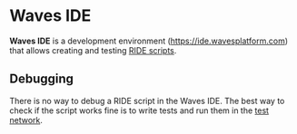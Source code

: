 # Waves IDE

 **Waves IDE** is a development environment (<https://ide.wavesplatform.com>) that allows creating and testing [RIDE scripts](/ride/ride-script.md).

## Debugging

There is no way to debug a RIDE script in the Waves IDE. The best way to check if the script works fine is to write tests and run them in the [test network](/blockchain/testnet.md).
